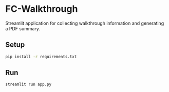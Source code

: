 # FC-Walkthrough


Streamlit application for collecting walkthrough information and generating a PDF summary.


## Setup

```bash
pip install -r requirements.txt
```

## Run

```bash
streamlit run app.py
```
